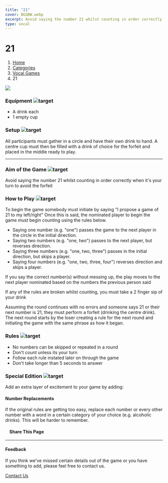 ```yaml
---
title: "21"
cover: BGGBW.webp
excerpt: Avoid saying the number 21 whilst counting in order correctly when it's your turn to avoid the forfeit
type: vocal
---
```


# 21

1.  [Home](/)
2.  [Categories](GameCategories)
3.  [Vocal Games](GameCategories/VocalGames)
4.  21

![](/images/21.webp)

### Equipment ![target](/images/liquor.webp)

-   A drink each
-   1 empty cup

### Setup ![target](/images/settings.webp)

All participants must gather in a circle and have their own drink to hand. A centre cup must then be filled with a drink of choice for the forfeit and placed in the middle ready to play.

* * *

### Aim of the Game ![target](/images/target.webp)

Avoid saying the number 21 whilst counting in order correctly when it's your turn to avoid the forfeit

### How to Play ![target](/images/question.webp)

To begin the game somebody must initiate by saying "I propose a game of 21 to my left/right" Once this is said, the nominated player to begin the game must begin counting using the rules below.

-   Saying one number (e.g. "one") passes the game to the next player in the circle in the initial direction.
-   Saying two numbers (e.g. "one, two") passes to the next player, but reverses direction.
-   Saying three numbers (e.g. "one, two, three") passes in the initial direction, but skips a player.
-   Saying four numbers (e.g. "one, two, three, four") reverses direction and skips a player.

If you say the correct number(s) without messing up, the play moves to the next player nominated based on the numbers the previous person said

If any of the rules are broken whilst counting, you must take a 2 finger sip of your drink

Assuming the round continues with no errors and someone says 21 or their next number is 21, they must perform a forfeit (drinking the centre drink). The next round starts by the loser creating a rule for the next round and initiating the game with the same phrase as how it began.

### Rules ![target](/images/rules.webp)

-   No numbers can be skipped or repeated in a round
-   Don't count unless its your turn
-   Follow each rule instated later on through the game
-   Don't take longer than 5 seconds to answer

### Special Edition ![target](/images/special.webp)

Add an extra layer of excitement to your game by adding:

#### **Number Replacements**

If the original rules are getting too easy, replace each number or every other number with a word in a certain category of your choice (e.g. alcoholic drinks). This will be harder to remember.

####     Share This Page

[](https://www.facebook.com/sharer/sharer.php?u=beergogglegames.co.uk/GameCategories/VocalGames/21)[](https://www.instagram.com/direct/new/)[](https://twitter.com/intent/tweet?url=beergogglegames.co.uk/GameCategories/VocalGames/21)

* * *

#### Feedback

If you think we've missed certain details out of the game or you have something to add, please feel free to contact us.

  
  
  
[Contact Us](contact)
